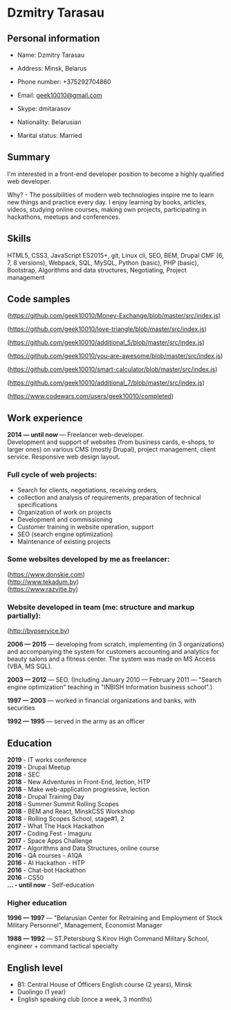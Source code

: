 # Dzmitry Tarasau

## Personal information

* Name: Dzmitry Tarasau

* Address: Minsk, Belarus

* Phone number: +375292704860

* Email: geek10010@gmail.com

* Skype: dmitarasov

* Nationality: Belarusian

* Marital status: Married


## Summary

I'm interested in a front-end developer position to become a highly qualified web developer.

Why? - The possibilities of modern web technologies inspire me to learn new things and practice every day. I enjoy learning by books, articles, videos, studying online courses, making own projects, participating in hackathons, meetups and conferences.


## Skills

HTML5, CSS3, JavaScript ES2015+, git, Linux cli, SEO, BEM, Drupal CMF (6, 7, 8 versions), Webpack, SQL, MySQL, Python (basic), PHP (basic), Bootstrap, Algorithms and data structures, Negotiating, Project management


## Code samples

(https://github.com/geek10010/Money-Exchange/blob/master/src/index.js)

(https://github.com/geek10010/love-triangle/blob/master/src/index.js)

(https://github.com/geek10010/additional_5/blob/master/src/index.js)

(https://github.com/geek10010/you-are-awesome/blob/master/src/index.js)

(https://github.com/geek10010/smart-calculator/blob/master/src/index.js)

(https://github.com/geek10010/additional_7/blob/master/src/index.js)

(https://www.codewars.com/users/geek10010/completed)


## Work experience

__2014 — until now__ — Freelancer web-developer.  
Development and support of websites (from business cards, e-shops, to larger ones) on various CMS (mostly Drupal), project management, client service. Responsive web design layout.

### Full cycle of web projects:

* Search for clients, negotiations, receiving orders,
* collection and analysis of requirements, preparation of technical specifications
* Organization of work on projects
* Development and commissioning
* Customer training in website operation, support
* SEO (search engine optimization)
* Maintenance of existing projects

### Some websites developed by me as freelancer:

(https://www.donskie.com)  
(http://www.tekadum.by)  
(https://www.razvitie.by)  

### Website developed in team (me: structure and markup partially):

(http://bvpservice.by)

__2006 — 2015__ — developing from scratch, implementing (in 3 organizations) and accompanying the system for customers accounting and analytics for beauty salons and a fitness center. The system was made on MS Access (VBA, MS SQL).

__2003 — 2012__ — SEO. (Including January 2010 — February 2011 — "Search engine optimization" teaching in "INBISH Information business school".)

__1997 — 2003__ — worked in financial organizations and banks, with securities

__1992 — 1995__ — served in the army as an officer


## Education

__2019__ - IT works conference  
__2019__ - Drupal Meetup  
__2018__ - SEC  
__2018__ - New Adventures in Front-End, lection, HTP  
__2018__ - Make web-application progressive, lection   
__2018__ - Drupal Training Day  
__2018__ - Summer Summit Rolling Scopes  
__2018__ - BEM and React, MinskCSS Workshop  
__2018__ - Rolling Scopes School, stage#1, 2  
__2017__ - What The Hack Hackathon  
__2017__ - Coding Fest - Imaguru  
__2017__ - Space Apps Challenge  
__2017__ - Algorithms and Data Structures, online course  
__2016__ - QA courses - A1QA  
__2016__ - AI Hackathon - HTP  
__2016__ - Chat-bot Hackathon  
__2016__ - CS50  
__... - until now__ - Self-education

### Higher education

__1996 — 1997__ — "Belarusian Center for Retraining and Employment of Stock Military Personnel", Management, Economist Manager

__1988 — 1992__ — ST.Petersburg S.Kirov High Command Military School, engineer + command tactical specialty


## English level

* B1: Central House of Officers English course (2 years), Minsk
* Duolingo (1 year)
* English speaking club (once a week, 3 months)
